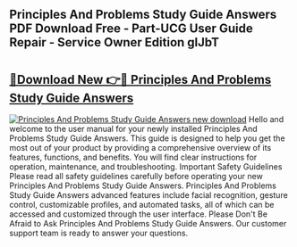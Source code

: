 ## Principles And Problems Study Guide Answers PDF Download Free - Part-UCG User Guide Repair - Service Owner Edition glJbT

# <h2><a href="http://bc56042.oget.top/?id=Principles+And+Problems+Study+Guide+Answers">🔗Download New 👉🔴 Principles And Problems Study Guide Answers</a></h2>

[![Principles And Problems Study Guide Answers new download](https://i.imgur.com/5g1atiW.png)](http://bc56042.oget.top/?id=Principles+And+Problems+Study+Guide+Answers)
Hello and welcome to the user manual for your newly installed Principles And Problems Study Guide Answers. This guide is designed to help you get the most out of your product by providing a comprehensive overview of its features, functions, and benefits. You will find clear instructions for operation, maintenance, and troubleshooting. Important Safety Guidelines Please read all safety guidelines carefully before operating your new Principles And Problems Study Guide Answers. Principles And Problems Study Guide Answers advanced features include facial recognition, gesture control, customizable profiles, and automated tasks, all of which can be accessed and customized through the user interface. Please Don't Be Afraid to Ask Principles And Problems Study Guide Answers. Our customer support team is ready to answer your questions.
